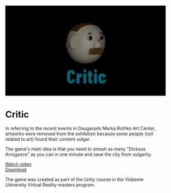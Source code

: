![This is an image](https://github.com/mpopovs/Critic/blob/main/hero.png?raw=true)
<h1> Critic </h1>
<p>
In referring to the recent events in Daugavpils Marka Rothko Art Center, artworks were removed from the exhibition because some people (not related to art) found their content vulgar.
</p>
<p>
The game's main idea is that you need to smash as many "Dicksus Arrogance"   as you can in one minute and save the city from vulgarity.
</p>

<a href="https://streamable.com/ny7kse">Watch video</a>
</br>
<a href="https://github.com/mpopovs/Critic/releases/tag/v1.0.0">Download</a>

<p> The game was created as part of the Unity course in the Vidzeme University Virtual Reality masters program. </p>
